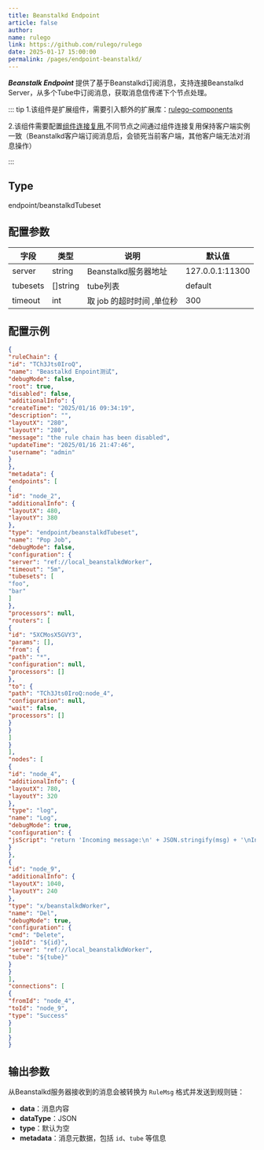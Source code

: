 ```yaml
---
title: Beanstalkd Endpoint
article: false
author:
name: rulego
link: https://github.com/rulego/rulego
date: 2025-01-17 15:00:00
permalink: /pages/endpoint-beanstalkd/
---
```


***Beanstalk Endpoint*** <Badge text="v0.28.0+"/> 提供了基于Beanstalkd订阅消息，支持连接Beanstalkd Server，从多个Tube中订阅消息，获取消息信传递下个节点处理。

::: tip 
1.该组件是扩展组件，需要引入额外的扩展库：[rulego-components](https://github.com/rulego/rulego-components)

2.该组件需要配置[组件连接复用](https://rulego.cc/pages/baa05d/#%E4%BD%BF%E7%94%A8%E5%85%B1%E4%BA%AB%E8%B5%84%E6%BA%90%E8%8A%82%E7%82%B9),不同节点之间通过组件连接复用保持客户端实例一致（Beanstalkd客户端订阅消息后，会锁死当前客户端，其他客户端无法对消息操作）

:::


## Type

endpoint/beanstalkdTubeset

## 配置参数

| 字段            | 类型                | 说明              | 默认值             |
|---------------|-------------------|-----------------|-----------------|
| server        | string            | Beanstalkd服务器地址       | 127.0.0.1:11300  |
| tubesets       |[]string            | tube列表        | default|
| timeout        | int            | 取 job 的超时时间 ,单位秒       | 300      |


## 配置示例

```json
{
"ruleChain": {
"id": "TCh3Jts0IroQ",
"name": "Beastalkd Enpoint测试",
"debugMode": false,
"root": true,
"disabled": false,
"additionalInfo": {
"createTime": "2025/01/16 09:34:19",
"description": "",
"layoutX": "280",
"layoutY": "280",
"message": "the rule chain has been disabled",
"updateTime": "2025/01/16 21:47:46",
"username": "admin"
}
},
"metadata": {
"endpoints": [
{
"id": "node_2",
"additionalInfo": {
"layoutX": 480,
"layoutY": 380
},
"type": "endpoint/beanstalkdTubeset",
"name": "Pop Job",
"debugMode": false,
"configuration": {
"server": "ref://local_beanstalkdWorker",
"timeout": "5m",
"tubesets": [
"foo",
"bar"
]
},
"processors": null,
"routers": [
{
"id": "5XCMosX5GVY3",
"params": [],
"from": {
"path": "*",
"configuration": null,
"processors": []
},
"to": {
"path": "TCh3Jts0IroQ:node_4",
"configuration": null,
"wait": false,
"processors": []
}
}
]
}
],
"nodes": [
{
"id": "node_4",
"additionalInfo": {
"layoutX": 780,
"layoutY": 320
},
"type": "log",
"name": "Log",
"debugMode": true,
"configuration": {
"jsScript": "return 'Incoming message:\n' + JSON.stringify(msg) + '\nIncoming metadata:\n' + JSON.stringify(metadata);"
}
},
{
"id": "node_9",
"additionalInfo": {
"layoutX": 1040,
"layoutY": 240
},
"type": "x/beanstalkdWorker",
"name": "Del",
"debugMode": true,
"configuration": {
"cmd": "Delete",
"jobId": "${id}",
"server": "ref://local_beanstalkdWorker",
"tube": "${tube}"
}
}
],
"connections": [
{
"fromId": "node_4",
"toId": "node_9",
"type": "Success"
}
]
}
}
```


## 输出参数

从Beanstalkd服务器接收到的消息会被转换为 `RuleMsg` 格式并发送到规则链：

- **data**：消息内容
- **dataType**：JSON
- **type**：默认为空
- **metadata**：消息元数据，包括 `id`、`tube` 等信息
